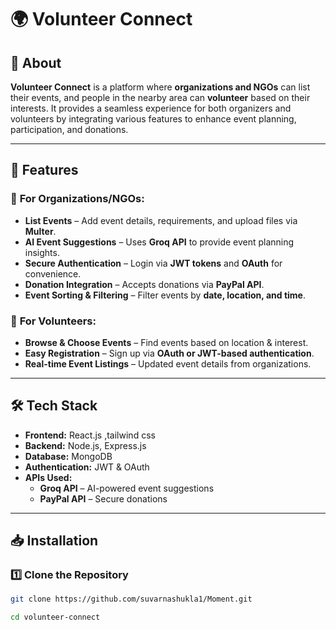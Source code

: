 # 🌍 Volunteer Connect  

## 📌 About  
**Volunteer Connect** is a platform where **organizations and NGOs** can list their events, and people in the nearby area can **volunteer** based on their interests. It provides a seamless experience for both organizers and volunteers by integrating various features to enhance event planning, participation, and donations.  

---

## 🚀 Features  
### 🎯 **For Organizations/NGOs:**  
- **List Events** – Add event details, requirements, and upload files via **Multer**.  
- **AI Event Suggestions** – Uses **Groq API** to provide event planning insights.  
- **Secure Authentication** – Login via **JWT tokens** and **OAuth** for convenience.  
- **Donation Integration** – Accepts donations via **PayPal API**.  
- **Event Sorting & Filtering** – Filter events by **date, location, and time**.  

### 🤝 **For Volunteers:**  
- **Browse & Choose Events** – Find events based on location & interest.  
- **Easy Registration** – Sign up via **OAuth or JWT-based authentication**.  
- **Real-time Event Listings** – Updated event details from organizations.  

---

## 🛠️ Tech Stack  
- **Frontend:** React.js  ,tailwind css
- **Backend:** Node.js, Express.js  
- **Database:** MongoDB  
- **Authentication:** JWT & OAuth  
- **APIs Used:**  
  - **Groq API** – AI-powered event suggestions  
  - **PayPal API** – Secure donations   

---

## 📥 Installation  
### 1️⃣ Clone the Repository  
```sh
git clone https://github.com/suvarnashukla1/Moment.git

cd volunteer-connect

